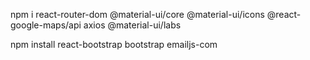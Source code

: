 npm i react-router-dom @material-ui/core @material-ui/icons @react-google-maps/api axios @material-ui/labs


npm install react-bootstrap bootstrap emailjs-com
